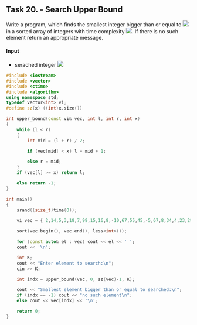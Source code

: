 ## Task 20. - Search Upper Bound
Write a program, which finds the smallest integer bigger than or equal to <img src="https://latex.codecogs.com/svg.latex?\Large&space;X"> in a sorted array of integers with time complexity <img src="https://latex.codecogs.com/svg.latex?\Large&space;O(log(N))">. If there is no such element return an appropriate message.

#### Input
- serached integer <img src="https://latex.codecogs.com/svg.latex?\Large&space;-10^{16}<X<=10^{16}">

```cpp
#include <iostream>
#include <vector>
#include <ctime>
#include <algorithm>
using namespace std;
typedef vector<int> vi;
#define sz(x) ((int)x.size())

int upper_bound(const vi& vec, int l, int r, int x)
{
	while (l < r)
	{
		int mid = (l + r) / 2;

		if (vec[mid] < x) l = mid + 1;

		else r = mid;
	}
	if (vec[l] >= x) return l;

	else return -1;
}

int main()
{
	srand((size_t)time(0));

	vi vec = { 2,14,5,3,18,7,99,15,16,8,-10,67,55,45,-5,67,8,34,4,23,29,9,46,39,13,22 };

	sort(vec.begin(), vec.end(), less<int>());

	for (const auto& el : vec) cout << el << ' ';
	cout << '\n';

	int K;
	cout << "Enter element to search:\n";
	cin >> K;

	int indx = upper_bound(vec, 0, sz(vec)-1, K);

	cout << "Smallest element bigger than or equal to searched:\n";
	if (indx == -1) cout << "no such element\n";
	else cout << vec[indx] << '\n';

	return 0;
}

```
